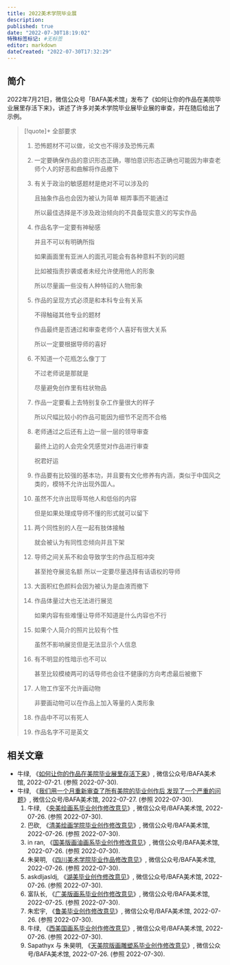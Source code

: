 ```yaml
---
title: 2022美术学院毕业展
description:
published: true
date: "2022-07-30T18:19:02"
特殊标签标记: #无标签
editor: markdown
dateCreated: "2022-07-30T17:32:29"
---
```


## 简介

2022年7月21日，微信公众号「BAFA美术馆」发布了《如何让你的作品在美院毕业展里存活下来》，讲述了许多对美术学院毕业展毕业展的审查，并在随后给出了示例。

> [!quote]+ 全部要求
>
> 1.  恐怖题材不可以做，论文也不得涉及恐怖元素
>
> 2.  一定要确保作品的意识形态正确，哪怕意识形态正确也可能因为审查老师个人的好恶和曲解将作品撤下
>
> 3.  有关于政治的敏感题材是绝对不可以涉及的
>
>     且抽象作品也会因为被认为简单 糊弄事而不能通过
>
>     所以最佳选择是不涉及政治倾向的不具备现实意义的写实作品
>
> 4.  作品名字一定要有神秘感
>
>     并且不可以有明确所指
>
>     如果画面里有亚洲人的面孔可能会有各种意料不到的问题
>
>     比如被指责抄袭或者未经允许使用他人的形象
>
>     所以尽量画一些没有人种特征的人物形象
>
> 5.  作品的呈现方式必须是和本科专业有关系
>
>     不得触碰其他专业的题材
>
>     作品最终是否通过和审查老师个人喜好有很大关系
>
>     所以一定要根据导师的喜好
>
> 6.  不知道一个花瓶怎么像丁丁
>
>     不过老师说是那就是
>
>     尽量避免创作里有柱状物品
>
> 7.  作品一定要看上去特别复杂工作量很大的样子
>
>     所以尺幅比较小的作品可能因为细节不足而不合格
>
> 8.  老师通过之后还有上边一层一层的领导审查
>
>     最终上边的人会完全凭感觉对作品进行审查
>
>     祝君好运
>
> 9.  作品要有比较强的基本功，并且要有文化修养有内涵，类似于中国风之类的，模特不允许出现外国人。
>
> 10. 虽然不允许出现辱骂他人和低俗的内容
>
>     但是如果处理成导师不懂的形式就可以留下
>
> 11. 两个同性别的人在一起有肢体接触
>
>     就会被认为有同性恋倾向并且下架
>
> 12. 导师之间关系不和会导致学生的作品互相冲突
>
>     甚至抢夺展览名额 所以一定要尽量选择有话语权的导师
>
> 13. 大面积红色颜料会因为被认为是血液而撤下
>
> 14. 作品体量过大也无法进行展览
>
>     如果内容有些难懂让导师不知道是什么内容也不行
>
> 15. 如果个人简介的照片比较有个性
>
>     虽然不影响展览但是无法显示个人信息
>
> 16. 有不明显的性暗示也不可以
>
>     甚至比较模棱两可的话导师也会往不健康的方向考虑最后被撤下
>
> 17. 人物工作室不允许画动物
>
>     非要画动物可以在作品上加入等量的人类形象
>
> 18. 作品中不可以有死人
>
> 19. 作品名字不可是英文

## 相关文章

+   牛绿, 《[如何让你的作品在美院毕业展里存活下来](https://archive.ph/vHfU9 "https://mp.weixin.qq.com/s/SIO6ne9boQm5vVSHi02KUQ")》, 微信公众号/BAFA美术馆, 2022-07-21. (参照 2022-07-30).
+   牛绿, 《[我们用一个月重新审查了所有美院的毕业创作后 发现了一个严重的问题](https://archive.ph/hfIno "https://mp.weixin.qq.com/s/7Hs8pi2RojkEJ0uF1rbSWg")》, 微信公众号/BAFA美术馆, 2022-07-27. (参照 2022-07-30).
    1.  牛绿, 《[央美绘画系毕业创作修改意见](https://archive.ph/qvbF0 "https://mp.weixin.qq.com/s?__biz=Mzg3ODYyNDE2OA==&mid=2247487466&idx=1&sn=c0061a4460b899b6825a07c03e100d80&chksm=cf11a32df8662a3bb7584c969d59c05b3ccdd1986c940685b6e1a101aba3b8c83599cc339286")》, 微信公众号/BAFA美术馆, 2022-07-26. (参照 2022-07-30).
    2.  巴砍, 《[清美绘画学院毕业创作修改意见](https://archive.ph/EmvTn "https://mp.weixin.qq.com/s?__biz=Mzg3ODYyNDE2OA==&mid=2247487488&idx=1&sn=90dc36501bd2ed6ba758fbc8a4dddf4f&chksm=cf11bcc7f86635d190d48882c730aacc569454b772c74beaccf348eee2709d6b64c67c337bed")》, 微信公众号/BAFA美术馆, 2022-07-26. (参照 2022-07-30).
    3.  in ran, 《[国美版画油画系毕业创作修改意见](https://archive.ph/tDaH5 "https://mp.weixin.qq.com/s?__biz=Mzg3ODYyNDE2OA==&mid=2247487494&idx=1&sn=71baaee9ac306cacf07558fc83587212&chksm=cf11bcc1f86635d74fb4d81c010235750950e01fa242109808ca7c5781987c77d32ec29d8d58")》, 微信公众号/BAFA美术馆, 2022-07-26. (参照 2022-07-30).
    4.  朱昊明, 《[四川美术学院毕业作品修改意见](https://archive.ph/Tgu7r "https://mp.weixin.qq.com/s?__biz=Mzg3ODYyNDE2OA==&mid=2247487476&idx=1&sn=ff0c6c895c0378fb0c34f5d509a7d35b&chksm=cf11a333f8662a25d090c5d719f3787495e5c3b22e9146b01ab60dc2d41bd3cb43bf770c714b")》, 微信公众号/BAFA美术馆, 2022-07-26. (参照 2022-07-30).
    5.  askdljasldj, 《[湖美毕业创作修改意见](https://archive.ph/8aulv "https://mp.weixin.qq.com/s?__biz=Mzg3ODYyNDE2OA==&mid=2247487485&idx=1&sn=bf1f95983e7d593ddf91be85d117c641&chksm=cf11a33af8662a2cdf8e4fd36a48c6d11f4162ba9a5058f3b16f2f41658a5a0c32eabbde2205")》, 微信公众号/BAFA美术馆, 2022-07-26. (参照 2022-07-30).
    6.  富队长, 《[广美版画系毕业创作修改意见](https://archive.ph/yQtLy "https://mp.weixin.qq.com/s?__biz=Mzg3ODYyNDE2OA==&mid=2247487463&idx=1&sn=52a75d72bc6fbae918e0dbbaabfc7dd4&chksm=cf11a320f8662a365831de60779a03876abb7dc30716db64e2fa4826b8729d5fcacad471da85")》, 微信公众号/BAFA美术馆, 2022-07-25. (参照 2022-07-30).
    7.  朱宏宇, 《[鲁美毕业创作修改意见](https://archive.ph/0y8ci "https://mp.weixin.qq.com/s?__biz=Mzg3ODYyNDE2OA==&mid=2247487473&idx=1&sn=e7a74c1d049bbefac31c9e45b5849d9e&chksm=cf11a336f8662a2066718efa2d0a539e8114abe2898cb261128bb9d1f14173bb3eeaa61253ed")》, 微信公众号/BAFA美术馆, 2022-07-26. (参照 2022-07-30).
    8.  牛绿, 《[西美国画系毕业创作修改意见](https://archive.ph/D3MO1 "https://mp.weixin.qq.com/s?__biz=Mzg3ODYyNDE2OA==&mid=2247487482&idx=1&sn=9721c6ff2b5200135f2b8635fdc6a857&chksm=cf11a33df8662a2b14eed00bcdf3f192cec5695beeacb025a0e938515d1b8cbdd8810e2e1044")》, 微信公众号/BAFA美术馆, 2022-07-26. (参照 2022-07-30).
    9.  Sapathyx 与 朱昊明, 《[天美院版画雕塑系毕业创作修改意见](https://archive.ph/iA6sr "https://mp.weixin.qq.com/s?__biz=Mzg3ODYyNDE2OA==&mid=2247487479&idx=1&sn=2666d435b64bc9d38b49047834f4cb65&chksm=cf11a330f8662a26477b81c64f04ca302a30ba8b01abcc5f8f5c91d9174d9f1a7cfe5daf8fc4")》, 微信公众号/BAFA美术馆, 2022-07-26. (参照 2022-07-30).
